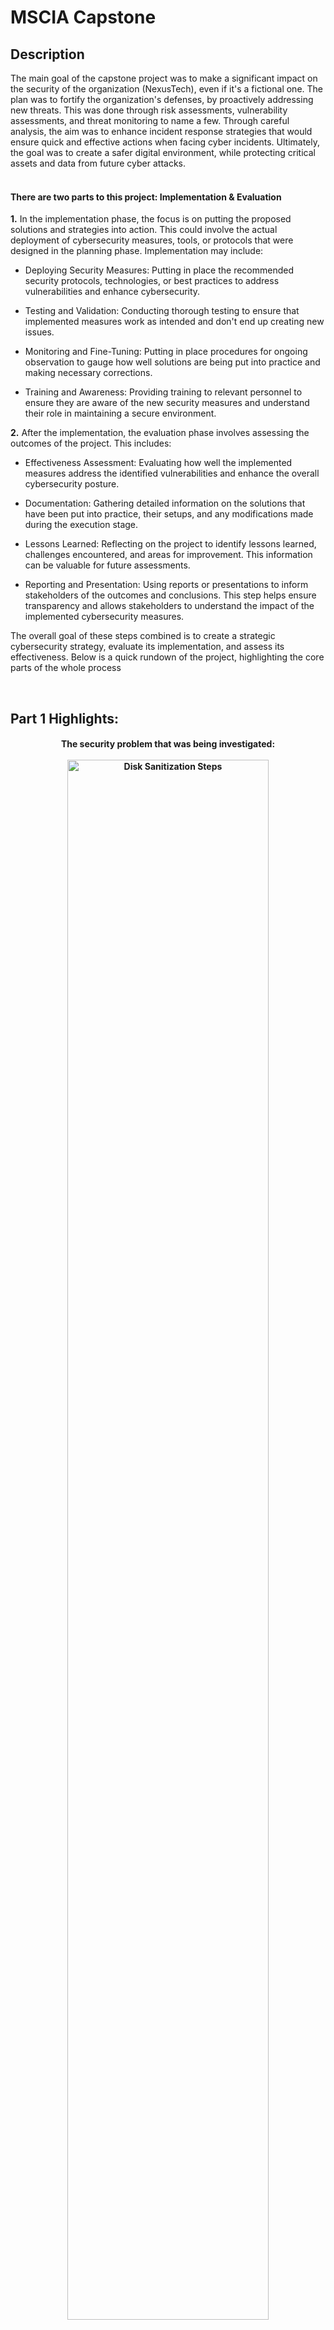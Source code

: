 <h1>MSCIA Capstone</h1>

<h2>Description</h2>
The main goal of the capstone project was to make a significant impact on the security of the organization (NexusTech), even if it's a fictional one. The plan was to fortify the organization's defenses,  by proactively addressing new threats. This was done through risk assessments, vulnerability assessments, and threat monitoring to name a few. Through careful analysis, the aim was to enhance incident response strategies that would ensure quick and effective actions when facing cyber incidents. Ultimately, the goal was to create a safer digital environment, while protecting critical assets and data from future cyber attacks.
<br />
<br />

<h4>There are two parts to this project: Implementation & Evaluation</h4>

**1.** In the implementation phase, the focus is on putting the proposed solutions and strategies into action. This could involve the actual deployment of cybersecurity measures, tools, or protocols that were designed in the planning phase. Implementation may include:

* Deploying Security Measures: Putting in place the recommended security protocols, technologies, or best practices to address vulnerabilities and enhance cybersecurity.

* Testing and Validation: Conducting thorough testing to ensure that implemented measures work as intended and don't end up creating new issues.

* Monitoring and Fine-Tuning:  Putting in place procedures for ongoing observation to gauge how well solutions are being put into practice and making necessary corrections.

* Training and Awareness: Providing training to relevant personnel to ensure they are aware of the new security measures and understand their role in maintaining a secure environment.

**2.** After the implementation, the evaluation phase involves assessing the outcomes of the project. This includes:

* Effectiveness Assessment: Evaluating how well the implemented measures address the identified vulnerabilities and enhance the overall cybersecurity posture.

* Documentation: Gathering detailed information on the solutions that have been put into practice, their setups, and any modifications made during the execution stage.

* Lessons Learned: Reflecting on the project to identify lessons learned, challenges encountered, and areas for improvement. This information can be valuable for future assessments.

* Reporting and Presentation:  Using reports or presentations to inform stakeholders of the outcomes and conclusions. This step helps ensure transparency and allows stakeholders to understand the impact of the implemented cybersecurity measures.

The overall goal of these steps combined is to create a strategic cybersecurity strategy, evaluate its implementation, and assess its effectiveness. Below is a quick rundown of the project, highlighting the core parts of the whole process




<br />


<h2>Part 1 Highlights:</h2>


<p align="center"> 
<h4 align="center">
The security problem that was being investigated: <br/>
<br/>
<img src="https://github.com/MichaelOmali/MSCIA-Capstone/assets/163071085/549fb90b-2d6a-4f2f-af25-fc65f9aa4ba8" height="80%" width="80%" alt="Disk Sanitization Steps"/>
<br />
<br />
<h4 align="center">
The stakeholders involved and how they were affected by the security problem:  <br/>
<br/>
<img src="https://github.com/MichaelOmali/MSCIA-Capstone/assets/163071085/76e0830a-64b1-4c93-87d2-6fa1d9cae7c9" height="80%" width="80%" alt="Disk Sanitization Steps"/>
<br/>
<img src="https://github.com/MichaelOmali/MSCIA-Capstone/assets/163071085/ec49c5e9-09cb-4c9c-91ab-aa4f56c453b9" height="80%" width="80%" alt="Disk Sanitization Steps"/>
<br />
<br />
<h4 align="center">
A list of functional and detailed requirements to carry out the proposal: <br/>
<br/>
<img src="https://github.com/MichaelOmali/MSCIA-Capstone/assets/163071085/a0e43551-9b0b-44e1-a317-11c07b56b11b" width="80%" alt="Disk Sanitization Steps"/>
<br />
<br />
<h4 align="center">
Project launch strategy:  <br/>
<br/>
<img src="https://github.com/MichaelOmali/MSCIA-Capstone/assets/163071085/70998db3-8955-4179-84f1-d00778c9ab28" height="80%" width="80%" alt="Disk Sanitization Steps"/>
<br />
<br />
<h4 align="center">
Implementation risks:  <br/>
<br/>
<img src="https://github.com/MichaelOmali/MSCIA-Capstone/assets/163071085/8ebf8a62-07b6-4df3-9be3-3460686c46ae" height="80%" width="80%" alt="Disk Sanitization Steps"/>
<br />
<br />
<h4 align="center">
Evaluation framework used for assessing the project:  <br/>
<br/>
<img src="https://github.com/MichaelOmali/MSCIA-Capstone/assets/163071085/8d5ba954-901d-417a-9c0c-77b2382070cc" height="80%" width="80%" alt="Disk Sanitization Steps"/>
<br />
<br />
<h4 align="center">
Minimal Acceptance Criteria and Key Performance Indicators (KPIs):  <br/>
<br/>
<img src="https://github.com/MichaelOmali/MSCIA-Capstone/assets/163071085/19b3e486-1917-422a-aa7c-0dc81655d990" height="80%" width="80%" alt="Disk Sanitization Steps"/>
</p>

<br />


<h2>Part 2 Highlights:</h2>

<p align="center">
<h4 align="center">
How our solution meets certain cybersecurity assurance criteria: <br/>
<br/>
<img src="https://github.com/MichaelOmali/MSCIA-Capstone/assets/163071085/7fc5acb8-933b-4a5a-8971-697e78063cfa" height="80%" width="80%" alt="Disk Sanitization Steps"/>
<br/>
<img src="https://github.com/MichaelOmali/MSCIA-Capstone/assets/163071085/4db4c42f-cc9a-4fe9-b826-c54305b2ee28" height="80%" width="80%" alt="Disk Sanitization Steps"/>
<br />
<br />
<h4 align="center">
The addressing of data collection and implementation elements:  <br/>
<br/>
<img src="https://github.com/MichaelOmali/MSCIA-Capstone/assets/163071085/21f51b98-73bd-4710-b344-6d92b1740506" height="80%" width="80%" alt="Disk Sanitization Steps"/>
<br />
<br />
<h4 align="center">
How the security solution met the stakeholder's needs: <br/>
<br/>
<img src="https://github.com/MichaelOmali/MSCIA-Capstone/assets/163071085/c7d31f35-2010-4467-b72c-42edafc6d794" height="80%" width="80%" alt="Disk Sanitization Steps"/>
<br />
<br />
<h4 align="center">
The post-implementation maintenance plan for the solution:  <br/>
<br/>
<img src="https://github.com/MichaelOmali/MSCIA-Capstone/assets/163071085/59c1b7c4-9feb-4689-b5b5-b0a1f500de46" height="80%" width="80%" alt="Disk Sanitization Steps"/>
<br />
<br />
<h4 align="center">
The Security Policy:  <br/>
<br/>
<img src="https://github.com/MichaelOmali/MSCIA-Capstone/assets/163071085/82783e3f-cf75-45b7-a861-02e67823d480" height="80%" width="80%" alt="Disk Sanitization Steps"/>
<br/>
<img src="https://github.com/MichaelOmali/MSCIA-Capstone/assets/163071085/a886f1c9-e6ca-46ac-a4bd-cf5600b54df7" height="80%" width="80%" alt="Disk Sanitization Steps"/>
<br />
<br />

</p>

<!--
 ```diff
- text in red
+ text in green
! text in orange
# text in gray
@@ text in purple (and bold)@@
```
--!>
